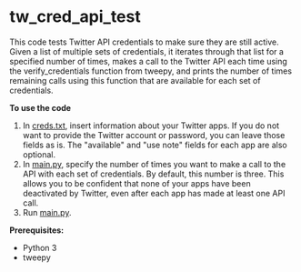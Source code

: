 # tw_cred_api_test

This code tests Twitter API credentials to make sure they are still active. Given a list of multiple sets of credentials, it iterates through that list for a specified number of times, makes a call to the Twitter API each time using the verify_credentials function from tweepy, and prints the number of times remaining calls using this function that are available for each set of credentials.


**To use the code**
1)  In [creds.txt](creds.txt), insert information about your Twitter apps. If you do not want to provide the Twitter account or password, you can leave those fields as is. The "available" and "use note" fields for each app are also optional.
2) In [main.py](main.py), specify the number of times you want to make a call to the API with each set of credentials. By default, this number is three. This allows you to be confident that none of your apps have been deactivated by Twitter, even after each app has made at least one API call.
3) Run [main.py](main.py).


**Prerequisites:**
* Python 3
* tweepy
